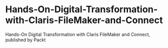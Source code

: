 # Hands-On-Digital-Transformation-with-Claris-FileMaker-and-Connect
Hands-On Digital Transformation with Claris FileMaker and Connect, published by Packt

